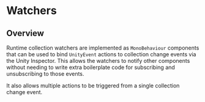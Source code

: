 # Watchers

## Overview

Runtime collection watchers are implemented as `MonoBehaviour` components that can be used to bind `UnityEvent` actions to collection change events via the Unity Inspector.
This allows the watchers to notify other components without needing to write extra boilerplate code for subscribing and unsubscribing to those events.

It also allows multiple actions to be triggered from a single collection change event.
